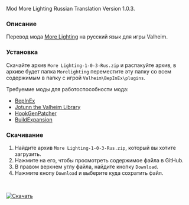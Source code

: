 Mod More Lighting Russian Translation Version 1.0.3.

### Описание

Перевод мода [More Lighting](https://www.nexusmods.com/valheim/mods/1214) на русский язык для игры Valheim. 

### Установка

Скачайте архив `More Lighting-1-0-3-Rus.zip` и распакуйте архив, в архиве будет папка `Morelighting` переместите эту папку со всем содержимым в папку с игрой `Valheim\BepInEx\plugins`.

Требуемие моды для работоспособности мода:
* [BepInEx](https://valheim.thunderstore.io/package/denikson/BepInExPack_Valheim/)
* [Jotunn the Valheim Library](https://valheim.thunderstore.io/package/ValheimModding/Jotunn/)
* [HookGenPatcher](https://valheim.thunderstore.io/package/ValheimModding/HookGenPatcher/)
* [BuildExpansion](https://valheim.thunderstore.io/package/MixoneFinallyHere/BuildExpansion/)

### Скачивание
1. Найдите архив `More Lighting-1-0-3-Rus.zip`, который вы хотите загрузить.
2. Нажмите на его, чтобы просмотреть содержимое файла в GitHub.
3. В правом верхнем углу файла, найдите кнопку `Download`.
4. Нажмите кнопу `Download` и выберите куда сохратить файл.

<br>

[![Скачать](https://img.shields.io/badge/Скачать-1.0.3-blue?style=for-the-badge)](https://github.com/Dominowood371/Valheim-Mods/raw/main/Valheim%20Mods%20Russian%20Translation/More%20Lighting/More%20Lighting-1-0-3-Rus.zip)
